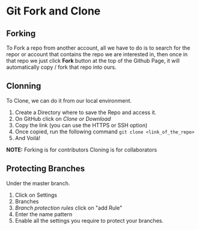 # Git Fork and Clone

## Forking

To Fork a repo from another account, all we have to do is to search for the repor or account that contains the repo we are interested in, then once in that repo we just click **Fork** button at the top of the Github Page, it will automatically copy / fork that repo into ours.

## Clonning

To Clone, we can do it from our local environment.

1. Create a Directory where to save the Repo and access it.
2. On GitHub click on _Clone or Download_
3. Copy the link (you can use the HTTPS or SSH option)
4. Once copied, run the following command `git clone <link_of_the_repo>`
5. And Voilá!

**NOTE:**
Forking is for contributors
Cloning is for collaborators

## Protecting Branches

Under the master branch.

1. Click on Settings
2. Branches
3. _Branch protection rules_ click on "add Rule"
4. Enter the name pattern
5. Enable all the settings you require to protect your branches.
